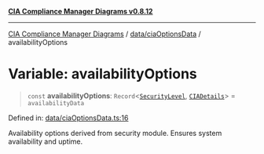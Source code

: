 [**CIA Compliance Manager Diagrams v0.8.12**](../../../README.md)

***

[CIA Compliance Manager Diagrams](../../../modules.md) / [data/ciaOptionsData](../README.md) / availabilityOptions

# Variable: availabilityOptions

> `const` **availabilityOptions**: `Record`\<[`SecurityLevel`](../../../types/cia/type-aliases/SecurityLevel.md), [`CIADetails`](../../../types/interfaces/CIADetails.md)\> = `availabilityData`

Defined in: [data/ciaOptionsData.ts:16](https://github.com/Hack23/cia-compliance-manager/blob/e7811142a771ec75716a7ce3a0d60f18cb91cd06/src/data/ciaOptionsData.ts#L16)

Availability options derived from security module.
Ensures system availability and uptime.
